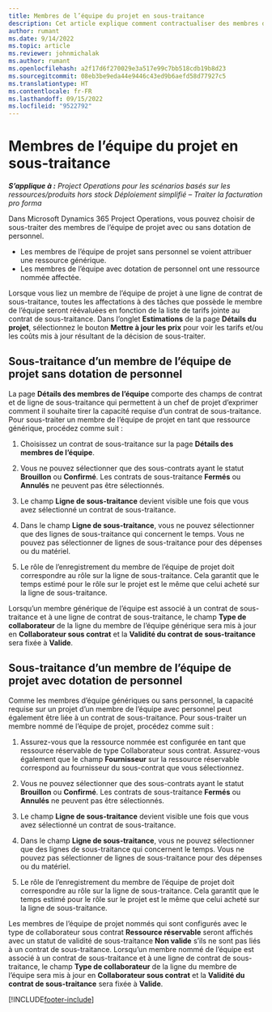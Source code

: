 ```yaml
---
title: Membres de l’équipe du projet en sous-traitance
description: Cet article explique comment contractualiser des membres de l’équipe de projet dans Microsoft Dynamics 365 Project Operations.
author: rumant
ms.date: 9/14/2022
ms.topic: article
ms.reviewer: johnmichalak
ms.author: rumant
ms.openlocfilehash: a2f17d6f270029e3a517e99c7bb518cdb19b8d23
ms.sourcegitcommit: 08eb3be9eda44e9446c43ed9b6aefd58d77927c5
ms.translationtype: HT
ms.contentlocale: fr-FR
ms.lasthandoff: 09/15/2022
ms.locfileid: "9522792"
---
```

# <a name="subcontracting-project-team-members"></a>Membres de l’équipe du projet en sous-traitance

_**S’applique à :** Project Operations pour les scénarios basés sur les ressources/produits hors stock Déploiement simplifié – Traiter la facturation pro forma_

Dans Microsoft Dynamics 365 Project Operations, vous pouvez choisir de sous-traiter des membres de l’équipe de projet avec ou sans dotation de personnel.

- Les membres de l’équipe de projet sans personnel se voient attribuer une ressource générique.
- Les membres de l’équipe avec dotation de personnel ont une ressource nommée affectée.

Lorsque vous liez un membre de l’équipe de projet à une ligne de contrat de sous-traitance, toutes les affectations à des tâches que possède le membre de l’équipe seront réévaluées en fonction de la liste de tarifs jointe au contrat de sous-traitance.  Dans l’onglet **Estimations** de la page **Détails du projet**, sélectionnez le bouton **Mettre à jour les prix** pour voir les tarifs et/ou les coûts mis à jour résultant de la décision de sous-traiter. 

## <a name="subcontracting-an-unstaffed-project-team-member"></a>Sous-traitance d’un membre de l’équipe de projet sans dotation de personnel
La page **Détails des membres de l’équipe** comporte des champs de contrat et de ligne de sous-traitance qui permettent à un chef de projet d’exprimer comment il souhaite tirer la capacité requise d’un contrat de sous-traitance. Pour sous-traiter un membre de l’équipe de projet en tant que ressource générique, procédez comme suit :

1.  Choisissez un contrat de sous-traitance sur la page **Détails des membres de l’équipe**.

2.  Vous ne pouvez sélectionner que des sous-contrats ayant le statut **Brouillon** ou **Confirmé**. Les contrats de sous-traitance **Fermés** ou **Annulés** ne peuvent pas être sélectionnés. 

3.  Le champ **Ligne de sous-traitance** devient visible une fois que vous avez sélectionné un contrat de sous-traitance.

4.  Dans le champ **Ligne de sous-traitance**, vous ne pouvez sélectionner que des lignes de sous-traitance qui concernent le temps. Vous ne pouvez pas sélectionner de lignes de sous-traitance pour des dépenses ou du matériel.

5.  Le rôle de l’enregistrement du membre de l’équipe de projet doit correspondre au rôle sur la ligne de sous-traitance. Cela garantit que le temps estimé pour le rôle sur le projet est le même que celui acheté sur la ligne de sous-traitance. 

Lorsqu’un membre générique de l’équipe est associé à un contrat de sous-traitance et à une ligne de contrat de sous-traitance, le champ **Type de collaborateur** de la ligne du membre de l’équipe générique sera mis à jour en **Collaborateur sous contrat** et la **Validité du contrat de sous-traitance** sera fixée à **Valide**.

## <a name="subcontracting-a-staffed-project-team-member"></a>Sous-traitance d’un membre de l’équipe de projet avec dotation de personnel
Comme les membres d’équipe génériques ou sans personnel, la capacité requise sur un projet d’un membre de l’équipe avec personnel peut également être liée à un contrat de sous-traitance. Pour sous-traiter un membre nommé de l’équipe de projet, procédez comme suit :

1.  Assurez-vous que la ressource nommée est configurée en tant que ressource réservable de type Collaborateur sous contrat. Assurez-vous également que le champ **Fournisseur** sur la ressource réservable correspond au fournisseur du sous-contrat que vous sélectionnez. 

2.  Vous ne pouvez sélectionner que des sous-contrats ayant le statut **Brouillon** ou **Confirmé**. Les contrats de sous-traitance **Fermés** ou **Annulés** ne peuvent pas être sélectionnés. 

3.  Le champ **Ligne de sous-traitance** devient visible une fois que vous avez sélectionné un contrat de sous-traitance.

4.  Dans le champ **Ligne de sous-traitance**, vous ne pouvez sélectionner que des lignes de sous-traitance qui concernent le temps. Vous ne pouvez pas sélectionner de lignes de sous-traitance pour des dépenses ou du matériel.

5.  Le rôle de l’enregistrement du membre de l’équipe de projet doit correspondre au rôle sur la ligne de sous-traitance. Cela garantit que le temps estimé pour le rôle sur le projet est le même que celui acheté sur la ligne de sous-traitance. 

Les membres de l’équipe de projet nommés qui sont configurés avec le type de collaborateur sous contrat **Ressource réservable** seront affichés avec un statut de validité de sous-traitance **Non valide** s’ils ne sont pas liés à un contrat de sous-traitance. Lorsqu’un membre nommé de l’équipe est associé à un contrat de sous-traitance et à une ligne de contrat de sous-traitance, le champ **Type de collaborateur** de la ligne du membre de l’équipe sera mis à jour en **Collaborateur sous contrat** et la **Validité du contrat de sous-traitance** sera fixée à **Valide**.

[!INCLUDE[footer-include](../../includes/footer-banner.md)]
